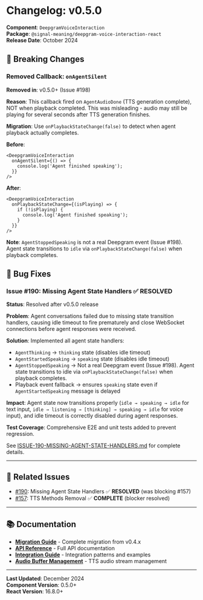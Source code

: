# Changelog: v0.5.0

**Component**: `DeepgramVoiceInteraction`  
**Package**: `@signal-meaning/deepgram-voice-interaction-react`  
**Release Date**: October 2024

## 🔴 Breaking Changes

### Removed Callback: `onAgentSilent`

**Removed in**: v0.5.0+ (Issue #198)

**Reason**: This callback fired on `AgentAudioDone` (TTS generation complete), NOT when playback completed. This was misleading - audio may still be playing for several seconds after TTS generation finishes.

**Migration**: Use `onPlaybackStateChange(false)` to detect when agent playback actually completes.

**Before**:
```tsx
<DeepgramVoiceInteraction
  onAgentSilent={() => {
    console.log('Agent finished speaking');
  }}
/>
```

**After**:
```tsx
<DeepgramVoiceInteraction
  onPlaybackStateChange={(isPlaying) => {
    if (!isPlaying) {
      console.log('Agent finished speaking');
    }
  }}
/>
```

**Note**: `AgentStoppedSpeaking` is not a real Deepgram event (Issue #198). Agent state transitions to `idle` via `onPlaybackStateChange(false)` when playback completes.

## 🐛 Bug Fixes

### Issue #190: Missing Agent State Handlers ✅ **RESOLVED**

**Status**: Resolved after v0.5.0 release

**Problem**: Agent conversations failed due to missing state transition handlers, causing idle timeout to fire prematurely and close WebSocket connections before agent responses were received.

**Solution**: Implemented all agent state handlers:
- `AgentThinking` → `thinking` state (disables idle timeout)
- `AgentStartedSpeaking` → `speaking` state (disables idle timeout)
- `AgentStoppedSpeaking` → Not a real Deepgram event (Issue #198). Agent state transitions to idle via `onPlaybackStateChange(false)` when playback completes.
- Playback event fallback → ensures `speaking` state even if `AgentStartedSpeaking` message is delayed

**Impact**: Agent state now transitions properly (`idle → speaking → idle` for text input, `idle → listening → [thinking] → speaking → idle` for voice input), and idle timeout is correctly disabled during agent responses.

**Test Coverage**: Comprehensive E2E and unit tests added to prevent regression.

See [ISSUE-190-MISSING-AGENT-STATE-HANDLERS.md](../../issues/ISSUE-190-MISSING-AGENT-STATE-HANDLERS.md) for complete details.

---

## 🔗 Related Issues

- [#190](https://github.com/Signal-Meaning/dg_react_agent/issues/190): Missing Agent State Handlers ✅ **RESOLVED** (was blocking #157)
- [#157](https://github.com/Signal-Meaning/dg_react_agent/issues/157): TTS Methods Removal ✅ **COMPLETE** (blocker resolved)

---

## 📚 Documentation

- **[Migration Guide](./MIGRATION.md)** - Complete migration from v0.4.x
- **[API Reference](./API-REFERENCE.md)** - Full API documentation
- **[Integration Guide](./INTEGRATION-GUIDE.md)** - Integration patterns and examples
- **[Audio Buffer Management](./AUDIO-BUFFER-MANAGEMENT.md)** - TTS audio stream management

---

**Last Updated**: December 2024  
**Component Version**: 0.5.0+  
**React Version**: 16.8.0+

